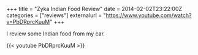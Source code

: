 +++
title = "Zyka Indian Food Review"
date = 2014-02-02T23:22:00Z
categories = ["reviews"]
externalurl = "https://www.youtube.com/watch?v=PbDRprcKuuM"
+++

I review some Indian food from my car.  

{{< youtube PbDRprcKuuM >}}
